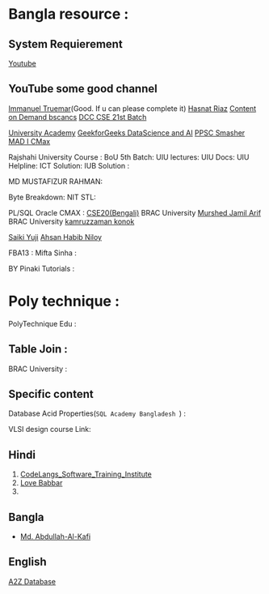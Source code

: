 # Bangla resource : 

## System Requierement 
[Youtube](https://www.youtube.com/watch?v=TU61PsnVNlo&list=PLqqgU0PuY-K1E2j1A8dC34y0dVaCr0pXw)

## YouTube some good channel
[Immanuel Truemar](https://www.youtube.com/watch?v=i7iugcmrBJ8&list=PLXPbT_PYOiRipfX8zrv_9EpnSOpK9P__j)(Good. If u can please complete it)
[Hasnat Riaz](https://www.youtube.com/@hasnatriaz4177/videos)
[Content on Demand ](https://www.youtube.com/watch?v=snZWnWUOEZ4&list=PLW7fU_8SZVrt7ztQmsRbcpid-7vSq6Yu5&index=2)
[bscancs](https://www.youtube.com/watch?v=DvY8FiZfYE8 )
[DCC CSE 21st Batch](https://www.youtube.com/@dcccse21stbatch61/playlists)


[University Academy](https://www.youtube.com/watch?v=u1y3INqT84o&list=PL-JvKqQx2AtdMoxNiK4p7jomyAxgayJlC)
[GeekforGeeks DataScience and AI](https://www.youtube.com/watch?v=7txyDsj-0Lk )
[PPSC Smasher](https://www.youtube.com/watch?v=dnkMpKhVBjA)
[MAD I ](https://www.youtube.com/watch?v=QqpN6JDjixQ )
[CMax](https://www.youtube.com/watch?v=h3-g_sUyqqk&list=PLdMnODUFlKOK1Y2EHE6FUMGNsG6PQAmfQ&index=5)

Rajshahi University Course : [](https://www.youtube.com/@shamimahmad4182/playlists)
BoU 5th Batch:[](https://www.youtube.com/watch?v=xX1KcCUk3XM&list=PL66OrBsAMhKiaYWE1CPjxwLTXU5h2x5R5&index=4)
UIU lectures: [](https://www.youtube.com/watch?v=c2sQn-MZElI&list=PLBmOkSoNo9eZCEzaOys0mP_xz8dBkGpoL&index=2)
UIU Docs:[](https://www.youtube.com/@uiudoc7997/playlists)
UIU Helpline:[](https://www.youtube.com/@uiuhelpline/playlists)
ICT Solution:[](https://www.youtube.com/@easyictsolution4298/search?query=dbms)
IUB Solution  : [](https://www.youtube.com/@iubsolution/playlists)

MD MUSTAFIZUR RAHMAN: [](https://www.youtube.com/@mdmustafizurrahman/playlists)

Byte Breakdown: [](https://www.youtube.com/watch?v=wJh0iFZl_90&list=PLepRVAscJb6gQ4ffdc0DXChUV9MJeDmEp)
NIT STL:[](https://www.youtube.com/@TODTESTNIITSLTTraining/search?query=PLSQL)

PL/SQL  Oracle[](https://www.youtube.com/watch?v=c2U5TxkI2iM&list=PLJH-yZnnY308r4uidBbmEXG0uOypkLQ-V)
CMAX : [](https://www.youtube.com/watch?v=q9SovFnB_Lc&list=PLdMnODUFlKOK1Y2EHE6FUMGNsG6PQAmfQ)
[CSE20(Bengali)](https://www.youtube.com/@CSE20Bengali/playlists)
BRAC University    [Murshed Jamil Arif ](https://www.youtube.com/watch?v=ZAS3ygUr6jQ&list=PLbrkVe8jT_YwMhF4TWw1Q9ETFrUIYjOPM)
BRAC University   [ kamruzzaman konok](https://www.youtube.com/@kamruzzamankonok6417/search?query=313)

 [Saiki Yuji](https://www.youtube.com/@sakaiyuji2664/playlists)
[Ahsan Habib Niloy](https://www.youtube.com/@AhashanHabibNiloy/playlists)



FBA13 :[](https://www.youtube.com/watch?v=yZ8wXHo43To&list=PLCh3_NUqW7_Iyu54X7PPPU9iWsgr7iIPn)
Mifta Sinha : [](https://www.youtube.com/watch?v=Pbk8-nd1bsA&list=PLW1OMpQZxu7yzSiLA3HQRlyOYE99PsW2L)


BY Pinaki Tutorials : [](https://www.youtube.com/playlist?list=PL4x0v29DZ2pCYEa9s3r5zWrFYIxGivlEC)

# Poly technique :
PolyTechnique Edu :[](https://www.youtube.com/watch?v=HQF_J8EmL48&list=PLaKhCRbzWGx44YX1H8rqDYJMXgw8uMbB-&index=1)

## Table Join : 
BRAC University : [](https://youtu.be/DPBk2OVN5JA?si=GvFvC5IMvh0JsKPG)

## Specific content
Database Acid Properties(`SQL Academy Bangladesh `) :[](https://www.youtube.com/watch?v=XZhfcEmkW44&list=PLkuRc9wIe4FXlv50i7EVlopfW5-7YDnWe)


VLSI design course Link: [](https://docs.google.com/forms/d/e/1FAIpQLSfWGFtu2KePTKXoN0PCk449pj2P1aIXSXcIO-2djcV1NrxG4Q/viewform)


## Hindi 
1. [ CodeLangs_Software_Training_Institute ](https://www.youtube.com/@codelangs/playlists)
2. [Love Babbar](https://www.youtube.com/playlist?list=PLDzeHZWIZsTpukecmA2p5rhHM14bl2dHU)
3. 

## Bangla 
- [Md. Abdullah-Al-Kafi](https://www.youtube.com/@CompilationError/playlists)

## English
[A2Z Database](https://www.youtube.com/@databasesa2z75/search?query=Database%20Management%20System%20)
